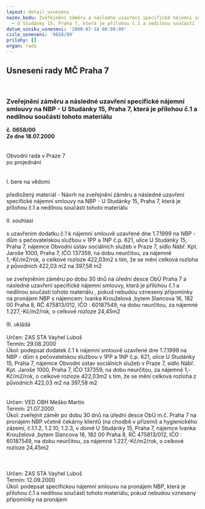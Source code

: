 ```yaml
---
layout: detail_usneseni
nazev_bodu: Zveřejnění záměru a následné uzavření specifické nájemní smlouvy na NBP
  - U Studánky 15, Praha 7, která je přílohou č.1 a nedílnou součástí tohoto materiálu
datum_vzniku_usneseni: '2000-07-18 00:00:00'
cislo_usneseni: '0658/00'
prilohy: []
organ: rada
---
```

<div id="ucUsn_pList" class="usn">
	<span><h2>Usnesení rady MČ Praha 7 </h2>
<br></span><div class="standBody">
<span><h3>Zveřejnění záměru a následné uzavření specifické nájemní smlouvy na NBP - U Studánky 15, Praha 7, která je přílohou č.1 a nedílnou součástí tohoto materiálu</h3></span><div class="center">
		<strong>č. 0658/00</strong><br>
	</div>
<div class="center">
		<strong>Ze dne 18.07.2000</strong><br><br>
	</div>     <br>Obvodní rada v Praze 7<br>po projednání<br><br><br>I.	bere na vědomí<br><br> předložený materiál - Návrh na zveřejnění záměru a následné uzavření specifické nájemní smlouvy na NBP - U Studánky 15, Praha 7, která je přílohou č.1 a nedílnou součástí tohoto materiálu<br><br>II.	souhlasí <br><br>s uzavřením dodatku č.1 k nájemní smlouvě uzavřené dne 1.7.1999 na NBP - dům s pečovatelskou službou v 1PP a 1NP č.p. 621, ulice U Studánky 15, Praha 7, nájemce Obvodní ústav sociálních služeb v Praze 7, sídlo Nábř. Kpt. Jaroše 1000, Praha 7, IČO 137359, na dobu neurčitou, za nájemné <br>1,-Kč/m2/rok, o celkové rozloze 422,03m2 s tím, že se mění celková rozloha z původních 422,03 m2 na 397,58 m2 <br><br>se zveřejněním záměru po dobu 30 dnů na úřední desce ObÚ Praha 7 a následné uzavření specifické nájemní smlouvy, která je přílohou č.1 a nedílnou součástí tohoto materiálu , pokud nebudou vzneseny připomínky na pronájem NBP s nájemcem: Ivanka Krouželová ,bytem Slancova 16, 182 00 Praha 8, RČ 475813/012, IČO : 60187549, na dobu neurčitou, za nájemné 1.227,-Kč/m2/rok, o celkové rozloze 24,45m2<br><br>III.	ukládá <br><br> Určen:	     	ZAS STA Vayhel Luboš<br>Termín: 29.08.2000<br>Úkol:	podepsat dodatek č.1 k  nájemní smlouvě uzavřené dne 1.7.1999 na NBP - dům s pečovatelskou službou v 1PP a 1NP č.p. 621, ulice U Studánky 15, Praha 7, nájemce Obvodní ústav sociálních služeb v Praze 7, sídlo Nábř. Kpt. Jaroše 1000, Praha 7, IČO 137359, na dobu neurčitou, za nájemné 1,-Kč/m2/rok, o celkové rozloze 422,03m2 s tím, že se mění celková rozloha z původních 422,03 m2 na 397,58 m2 <br> <br><br> Určen:	     	VED OBH Meško Martin<br>Termín: 21.07.2000<br>Úkol:	zveřejnit záměr po dobu 30 dnů na úřední desce ObÚ m.č. Praha 7 na pronájem NBP  včetně čekárny klientů (na chodbě v přízemí) a hygienického zázemí, č.1.1.2, 1.2.10, 1.2.3, v domě U Studánky 15, Praha 7, nájemce Ivanka Krouželová ,bytem Slancova 16, 182 00 Praha 8, RČ 475813/012, IČO : 60187549, na dobu neurčitou, za nájemné 1.227,-Kč/m2/rok, o celkové rozloze 24,45m2<br> <br><br><br> Určen:	     	ZAS STA Vayhel Luboš<br>Termín: 12.09.2000<br>Úkol:	podepsat specifickou nájemní smlouvu na pronájem NBP, která je přílohou č.1 a nedílnou součástí tohoto materiálu, pokud nebudou vzneseny připomínky na pronájem <br> <br>
</div>
</div>